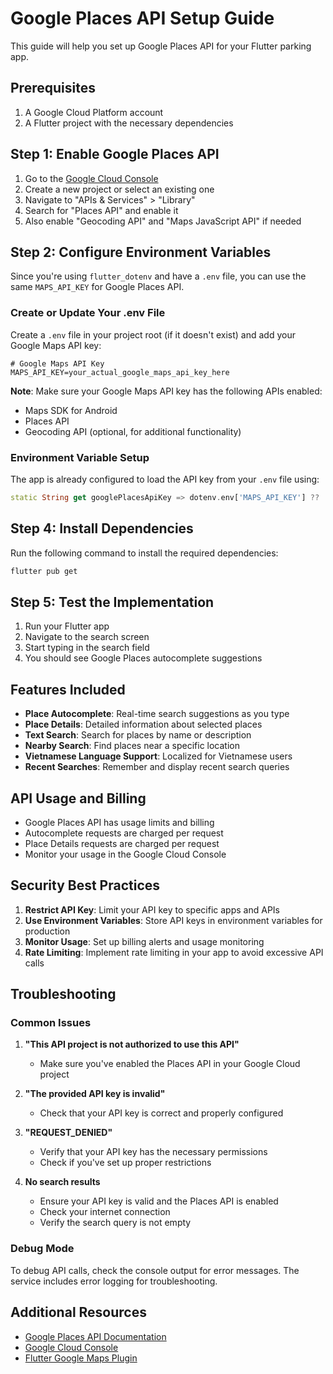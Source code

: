 # Google Places API Setup Guide

This guide will help you set up Google Places API for your Flutter parking app.

## Prerequisites

1. A Google Cloud Platform account
2. A Flutter project with the necessary dependencies

## Step 1: Enable Google Places API

1. Go to the [Google Cloud Console](https://console.cloud.google.com/)
2. Create a new project or select an existing one
3. Navigate to "APIs & Services" > "Library"
4. Search for "Places API" and enable it
5. Also enable "Geocoding API" and "Maps JavaScript API" if needed

## Step 2: Configure Environment Variables

Since you're using `flutter_dotenv` and have a `.env` file, you can use the same `MAPS_API_KEY` for Google Places API.

### Create or Update Your .env File

Create a `.env` file in your project root (if it doesn't exist) and add your Google Maps API key:

```env
# Google Maps API Key
MAPS_API_KEY=your_actual_google_maps_api_key_here
```

**Note**: Make sure your Google Maps API key has the following APIs enabled:
- Maps SDK for Android
- Places API
- Geocoding API (optional, for additional functionality)

### Environment Variable Setup

The app is already configured to load the API key from your `.env` file using:
```dart
static String get googlePlacesApiKey => dotenv.env['MAPS_API_KEY'] ?? '';
```

## Step 4: Install Dependencies

Run the following command to install the required dependencies:

```bash
flutter pub get
```

## Step 5: Test the Implementation

1. Run your Flutter app
2. Navigate to the search screen
3. Start typing in the search field
4. You should see Google Places autocomplete suggestions

## Features Included

- **Place Autocomplete**: Real-time search suggestions as you type
- **Place Details**: Detailed information about selected places
- **Text Search**: Search for places by name or description
- **Nearby Search**: Find places near a specific location
- **Vietnamese Language Support**: Localized for Vietnamese users
- **Recent Searches**: Remember and display recent search queries

## API Usage and Billing

- Google Places API has usage limits and billing
- Autocomplete requests are charged per request
- Place Details requests are charged per request
- Monitor your usage in the Google Cloud Console

## Security Best Practices

1. **Restrict API Key**: Limit your API key to specific apps and APIs
2. **Use Environment Variables**: Store API keys in environment variables for production
3. **Monitor Usage**: Set up billing alerts and usage monitoring
4. **Rate Limiting**: Implement rate limiting in your app to avoid excessive API calls

## Troubleshooting

### Common Issues

1. **"This API project is not authorized to use this API"**
   - Make sure you've enabled the Places API in your Google Cloud project

2. **"The provided API key is invalid"**
   - Check that your API key is correct and properly configured

3. **"REQUEST_DENIED"**
   - Verify that your API key has the necessary permissions
   - Check if you've set up proper restrictions

4. **No search results**
   - Ensure your API key is valid and the Places API is enabled
   - Check your internet connection
   - Verify the search query is not empty

### Debug Mode

To debug API calls, check the console output for error messages. The service includes error logging for troubleshooting.

## Additional Resources

- [Google Places API Documentation](https://developers.google.com/maps/documentation/places/web-service)
- [Google Cloud Console](https://console.cloud.google.com/)
- [Flutter Google Maps Plugin](https://pub.dev/packages/google_maps_flutter)
